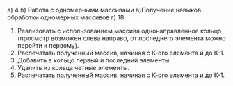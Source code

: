 а) 4
б) Работа с одномерными массивами
в)Получение навыков обработки одномерных массивов
г) 18 
1) Реализовать с использованием массива однонаправленное 
кольцо (просмотр возможен слева направо, от последнего 
элемента можно перейти к первому).
2) Распечатать полученный массив, начиная с К-ого элемента
и до К-1.
3) Добавить в кольцо первый и последний элементы.
4) Удалить из кольца четные элементы.
5) Распечатать полученный массив, начиная с К-ого элемента
и до К-1.
